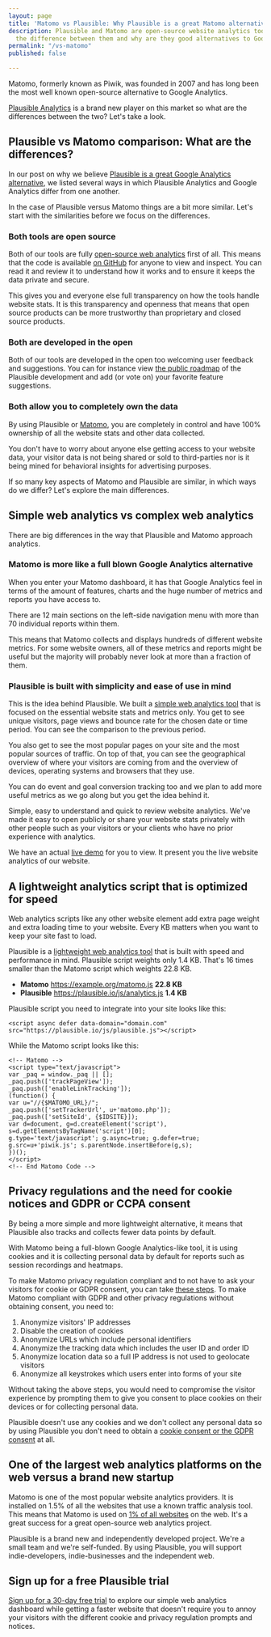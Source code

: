 ```yaml
---
layout: page
title: 'Matomo vs Plausible: Why Plausible is a great Matomo alternative'
description: Plausible and Matomo are open-source website analytics tools. What is
  the difference between them and why are they good alternatives to Google Analytics?
permalink: "/vs-matomo"
published: false

---
```

Matomo, formerly known as Piwik, was founded in 2007 and has long been the most well known open-source alternative to Google Analytics.

[Plausible Analytics](https://plausible.io) is a brand new player on this market so what are the differences between the two? Let's take a look.

## Plausible vs Matomo comparison: What are the differences?

In our post on why we believe [Plausible is a great Google Analytics alternative](https://plausible.io/vs-google-analytics), we listed several ways in which Plausible Analytics and Google Analytics differ from one another.

In the case of Plausible versus Matomo things are a bit more similar. Let's start with the similarities before we focus on the differences.

### Both tools are open source

Both of our tools are fully [open-source web analytics](https://plausible.io/open-source-website-analytics) first of all. This means that the code is available [on GitHub](https://github.com/plausible-insights/plausible) for anyone to view and inspect. You can read it and review it to understand how it works and to ensure it keeps the data private and secure.

This gives you and everyone else full transparency on how the tools handle website stats. It is this transparency and openness that means that open source products can be more trustworthy than proprietary and closed source products.

### Both are developed in the open

Both of our tools are developed in the open too welcoming user feedback and suggestions. You can for instance view [the public roadmap](https://feedback.plausible.io/roadmap) of the Plausible development and add (or vote on) your favorite feature suggestions.

### Both allow you to completely own the data

By using Plausible or [Matomo](https://matomo.org/), you are completely in control and have 100% ownership of all the website stats and other data collected.

You don't have to worry about anyone else getting access to your website data, your visitor data is not being shared or sold to third-parties nor is it being mined for behavioral insights for advertising purposes.

If so many key aspects of Matomo and Plausible are similar, in which ways do we differ? Let's explore the main differences.

## Simple web analytics vs complex web analytics

There are big differences in the way that Plausible and Matomo approach analytics.

### Matomo is more like a full blown Google Analytics alternative

When you enter your Matomo dashboard, it has that Google Analytics feel in terms of the amount of features, charts and the huge number of metrics and reports you have access to.

There are 12 main sections on the left-side navigation menu with more than 70 individual reports within them.

This means that Matomo collects and displays hundreds of different website metrics. For some website owners, all of these metrics and reports might be useful but the majority will probably never look at more than a fraction of them.

### Plausible is built with simplicity and ease of use in mind

This is the idea behind Plausible. We built a [simple web analytics tool](https://plausible.io/simple-web-analytics) that is focused on the essential website stats and metrics only. You get to see unique visitors, page views and bounce rate for the chosen date or time period. You can see the comparison to the previous period. 

You also get to see the most popular pages on your site and the most popular sources of traffic. On top of that, you can see the geographical overview of where your visitors are coming from and the overview of devices, operating systems and browsers that they use.

You can do event and goal conversion tracking too and we plan to add more useful metrics as we go along but you get the idea behind it.

Simple, easy to understand and quick to review website analytics. We've made it easy to open publicly or share your website stats privately with other people such as your visitors or your clients who have no prior experience with analytics. 

We have an actual [live demo](https://plausible.io/plausible.io) for you to view. It present you the live website analytics of our website.

## A lightweight analytics script that is optimized for speed

Web analytics scripts like any other website element add extra page weight and extra loading time to your website. Every KB matters when you want to keep your site fast to load.

Plausible is a [lightweight web analytics tool](https://plausible.io/lightweight-web-analytics) that is built with speed and performance in mind. Plausible script weights only 1.4 KB. That's 16 times smaller than the Matomo script which weights 22.8 KB.

* **Matomo** https://example.org/matomo.js **22.8 KB**
* **Plausible** https://plausible.io/js/analytics.js **1.4 KB**

Plausible script you need to integrate into your site looks like this:

    <script async defer data-domain="domain.com" 
    src="https://plausible.io/js/plausible.js"></script>

While the Matomo script looks like this:

    <!-- Matomo -->
    <script type="text/javascript">
    var _paq = window._paq || [];
    _paq.push(['trackPageView']);
    _paq.push(['enableLinkTracking']);
    (function() {
    var u="//{$MATOMO_URL}/";
    _paq.push(['setTrackerUrl', u+'matomo.php']);
    _paq.push(['setSiteId', {$IDSITE}]);
    var d=document, g=d.createElement('script'), 
    s=d.getElementsByTagName('script')[0];
    g.type='text/javascript'; g.async=true; g.defer=true; 
    g.src=u+'piwik.js'; s.parentNode.insertBefore(g,s);
    })();
    </script>
    <!-- End Matomo Code -->

## Privacy regulations and the need for cookie notices and GDPR or CCPA consent

By being a more simple and more lightweight alternative, it means that Plausible also tracks and collects fewer data points by default.

With Matomo being a full-blown Google Analytics-like tool, it is using cookies and it is collecting personal data by default for reports such as session recordings and heatmaps.

To make Matomo privacy regulation compliant and to not have to ask your visitors for cookie or GDPR consent, you can take [these steps](https://matomo.org/blog/2018/04/how-to-not-process-any-personal-data-with-matomo-and-what-it-means-for-you/). To make Matomo compliant with GDPR and other privacy regulations without obtaining consent, you need to:

1. Anonymize visitors' IP addresses
2. Disable the creation of cookies
3. Anonymize URLs which include personal identifiers
4. Anonymize the tracking data which includes the user ID and order ID
5. Anonymize location data so a full IP address is not used to geolocate visitors
6. Anonymize all keystrokes which users enter into forms of your site

Without taking the above steps, you would need to compromise the visitor experience by prompting them to give you consent to place cookies on their devices or for collecting personal data.

Plausible doesn't use any cookies and we don't collect any personal data so by using Plausible you don't need to obtain a [cookie consent or the GDPR consent](https://plausible.io/data-policy) at all.

## One of the largest web analytics platforms on the web versus a brand new startup

Matomo is one of the most popular website analytics providers. It is installed on 1.5% of all the websites that use a known traffic analysis tool. This means that Matomo is used on [1% of all websites](https://w3techs.com/technologies/details/ta-piwik) on the web. It's a great success for a great open-source web analytics project.

Plausible is a brand new and independently developed project. We're a small team and we're self-funded. By using Plausible, you will support indie-developers, indie-businesses and the independent web.

## Sign up for a free Plausible trial

[Sign up for a 30-day free trial](https://plausible.io/register) to explore our simple web analytics dashboard while getting a faster website that doesn't require you to annoy your visitors with the different cookie and privacy regulation prompts and notices.